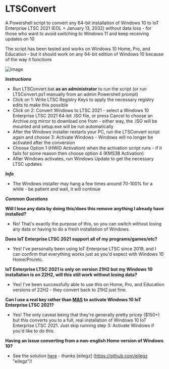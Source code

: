 # LTSConvert
A Powershell script to convert any 64-bit installation of Windows 10 to IoT Enterprise LTSC 2021 (EOL = January 13, 2032) without data loss - for those who want to avoid switching to Windows 11 and keep receiving updates on 10
  
The script has been tested and works on Windows 10 Home, Pro, and Education - but it should work on any 64-bit edition of Windows 10 because of the way it functions
  
![image](https://github.com/user-attachments/assets/24975610-81f6-47cc-a34d-e62ca219d462)
  
**_Instructions_**
- Run LTSConvert.bat **as an administrator** to run the script (or run LTSConvert.ps1 manually from an admin Powershell prompt)
- Click on 1: Write LTSC Registry Keys to apply the necessary registry edits to make this possible
- Click on 2: Convert Windows to LTSC 2021 - select a Windows 10 Enterprise LTSC 2021 64-bit .ISO file, or press Cancel to choose an Archive.org mirror to download one from - either way, the .ISO will be mounted and setup.exe will be run automatically
- After the Windows installer restarts your PC, run the LTSConvert script again and choose 3: Activate Windows - Windows will no longer be activated after the conversion
- Choose Option 1 (HWID Activation) when the activation script runs - if it fails for some reason then choose option 4 (KMS38 Activation)
- After Windows activates, run Windows Update to get the necessary LTSC updates
  
**_Info_**
- The Windows installer may hang a few times around 70-100% for a while - be patient and wait, it will continue
  
  
    
**_Common Questions_**
  
**Will I lose any data by doing this/does this remove anything I already have installed?**
- No! That's exactly the purpose of this, so you can switch without losing any data or having to do a fresh installation of Windows.
  
**Does IoT Enterprise LTSC 2021 support all of my programs/games/etc?**
- Yes! I've personally been using IoT Enterprise LTSC since 2019, and I can confirm that everything works just as you'd expect with Windows 10 Home/Pro/etc.
  
**IoT Enterprise LTSC 2021 is only on version 21H2 but my Windows 10 installation is on 22H2, will this still work without losing data?**
- Yes! I've been successfully able to use this on Home, Pro, and Education versions of 22H2 - they convert back to 21H2 just fine.
  
**Can I use a real key rather than [MAS](https://github.com/massgravel/Microsoft-Activation-Scripts "MAS") to activate Windows 10 IoT Enterprise LTSC 2021?**
- Yes! The only caveat being that they're generally pretty pricey ($150+) but this converts you to a full, real installation of Windows 10 IoT Enterprise LTSC 2021. Just skip running step 3: Activate Windows if you'd like to do this.
  

**Having an issue converting from a non-english Home version of Windows 10?**
- See the solution [here](https://github.com/Bladez1992/LTSConvert/issues/2#issuecomment-2860795132 "here") - thanks [eilegz] (https://github.com/eilegz "eilegz")!